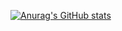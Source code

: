[![Anurag's GitHub stats](https://github-readme-stats.vercel.app/api?username=jbrunomf)](https://github.com/jbrunomf/jbrunomf)

